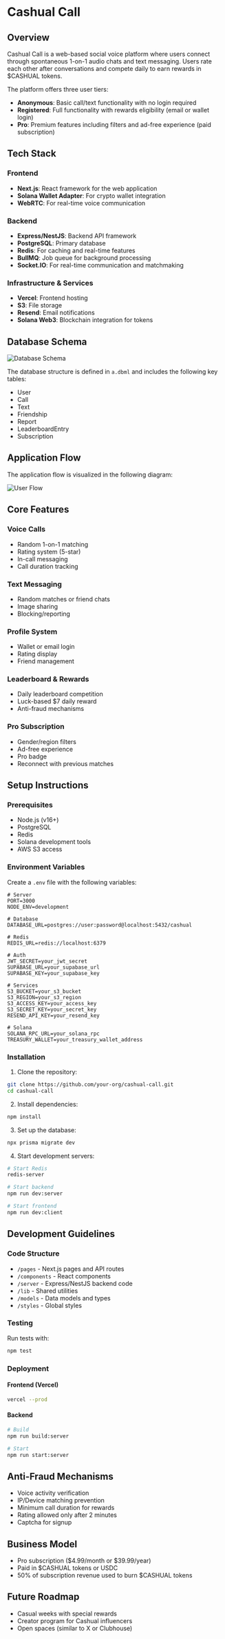 # Cashual Call

## Overview

Cashual Call is a web-based social voice platform where users connect through spontaneous 1-on-1 audio chats and text messaging. Users rate each other after conversations and compete daily to earn rewards in $CASHUAL tokens.

The platform offers three user tiers:
- **Anonymous**: Basic call/text functionality with no login required
- **Registered**: Full functionality with rewards eligibility (email or wallet login)
- **Pro**: Premium features including filters and ad-free experience (paid subscription)

## Tech Stack

### Frontend
- **Next.js**: React framework for the web application
- **Solana Wallet Adapter**: For crypto wallet integration
- **WebRTC**: For real-time voice communication

### Backend
- **Express/NestJS**: Backend API framework
- **PostgreSQL**: Primary database
- **Redis**: For caching and real-time features
- **BullMQ**: Job queue for background processing
- **Socket.IO**: For real-time communication and matchmaking

### Infrastructure & Services
- **Vercel**: Frontend hosting
- **S3**: File storage
- **Resend**: Email notifications
- **Solana Web3**: Blockchain integration for tokens

## Database Schema

![Database Schema](./images/database.png)

The database structure is defined in `a.dbml` and includes the following key tables:
- User
- Call
- Text
- Friendship
- Report
- LeaderboardEntry
- Subscription

## Application Flow

The application flow is visualized in the following diagram:

![User Flow](./images/userflow.png)

## Core Features

### Voice Calls
- Random 1-on-1 matching
- Rating system (5-star)
- In-call messaging
- Call duration tracking

### Text Messaging
- Random matches or friend chats
- Image sharing
- Blocking/reporting

### Profile System
- Wallet or email login
- Rating display
- Friend management

### Leaderboard & Rewards
- Daily leaderboard competition
- Luck-based $7 daily reward
- Anti-fraud mechanisms

### Pro Subscription
- Gender/region filters
- Ad-free experience
- Pro badge
- Reconnect with previous matches

## Setup Instructions

### Prerequisites
- Node.js (v16+)
- PostgreSQL
- Redis
- Solana development tools
- AWS S3 access

### Environment Variables

Create a `.env` file with the following variables:

```
# Server
PORT=3000
NODE_ENV=development

# Database
DATABASE_URL=postgres://user:password@localhost:5432/cashual

# Redis
REDIS_URL=redis://localhost:6379

# Auth
JWT_SECRET=your_jwt_secret
SUPABASE_URL=your_supabase_url
SUPABASE_KEY=your_supabase_key

# Services
S3_BUCKET=your_s3_bucket
S3_REGION=your_s3_region
S3_ACCESS_KEY=your_access_key
S3_SECRET_KEY=your_secret_key
RESEND_API_KEY=your_resend_key

# Solana
SOLANA_RPC_URL=your_solana_rpc
TREASURY_WALLET=your_treasury_wallet_address
```

### Installation

1. Clone the repository:
```bash
git clone https://github.com/your-org/cashual-call.git
cd cashual-call
```

2. Install dependencies:
```bash
npm install
```

3. Set up the database:
```bash
npx prisma migrate dev
```

4. Start development servers:
```bash
# Start Redis
redis-server

# Start backend
npm run dev:server

# Start frontend
npm run dev:client
```

## Development Guidelines

### Code Structure
- `/pages` - Next.js pages and API routes
- `/components` - React components
- `/server` - Express/NestJS backend code
- `/lib` - Shared utilities
- `/models` - Data models and types
- `/styles` - Global styles

### Testing
Run tests with:
```bash
npm test
```

### Deployment

#### Frontend (Vercel)
```bash
vercel --prod
```

#### Backend
```bash
# Build
npm run build:server

# Start
npm run start:server
```

## Anti-Fraud Mechanisms

- Voice activity verification
- IP/Device matching prevention
- Minimum call duration for rewards
- Rating allowed only after 2 minutes
- Captcha for signup

## Business Model

- Pro subscription ($4.99/month or $39.99/year)
- Paid in $CASHUAL tokens or USDC
- 50% of subscription revenue used to burn $CASHUAL tokens

## Future Roadmap

- Casual weeks with special rewards
- Creator program for Cashual influencers
- Open spaces (similar to X or Clubhouse)
